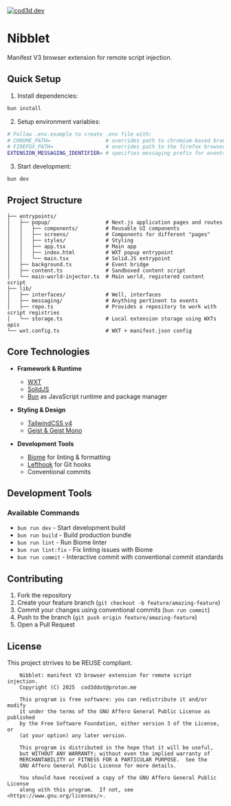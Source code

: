 [![cod3d.dev](https://cod3d.dev/img/readme-nibblet.gif)](https://github.com/cod3ddot/nibblet)

# Nibblet

Manifest V3 browser extension for remote script injection.

## Quick Setup

1. Install dependencies:
```bash
bun install
```

2. Setup environment variables:
```bash
# Follow .env.example to create .env file with:
# CHROME_PATH=                  # overrides path to chromium-based browsers
# FIREFOX_PATH=                 # overrides path to the firefox browser
EXTENSION_MESSAGING_IDENTIFIER= # specifies messaging prefix for events
```

3. Start development:
```bash
bun dev
```

## Project Structure

```
├── entrypoints/
│   ├── popup/                  # Next.js application pages and routes
│   │   ├── components/         # Reusable UI components
│   │   ├── screens/            # Components for different "pages"
│   │   ├── styles/             # Styling
│   │   ├── app.tsx             # Main app
│   │   ├── index.html          # WXT popup entrypoint
│   │   └── main.tsx            # Solid.JS entrypoint
│   ├── background.ts           # Event bridge
│   ├── content.ts              # Sandboxed content script
│   └── main-world-injector.ts  # Main world, registered content script
├── lib/
│   ├── interfaces/             # Well, interfaces
│   ├── messaging/              # Anything pertinent to events
│   ├── repo.ts                 # Provides a repository to work with script registries
│   └── storage.ts              # Local extension storage using WXTs apis
└── wxt.config.ts               # WXT + manifest.json config
```

## Core Technologies

- **Framework & Runtime**
  - [WXT](https://wxt.dev/)
  - [SolidJS](https://www.solidjs.com/)
  - [Bun](https://bun.sh) as JavaScript runtime and package manager

- **Styling & Design**
  - [TailwindCSS v4](https://tailwindcss.com)
  - [Geist & Geist Mono](https://vercel.com/font)

- **Development Tools**
  - [Biome](https://biomejs.dev) for linting & formatting
  - [Lefthook](https://github.com/evilmartians/lefthook) for Git hooks
  - Conventional commits

## Development Tools

### Available Commands
- `bun run dev` - Start development build
- `bun run build` - Build production bundle
- `bun run lint` - Run Biome linter
- `bun run lint:fix` - Fix linting issues with Biome
- `bun run commit` - Interactive commit with conventional commit standards

## Contributing

1. Fork the repository
2. Create your feature branch (`git checkout -b feature/amazing-feature`)
3. Commit your changes using conventional commits (`bun run commit`)
4. Push to the branch (`git push origin feature/amazing-feature`)
5. Open a Pull Request

## License

This project strrives to be REUSE compliant.

```
    Nibblet: manifest V3 browser extension for remote script injection.
    Copyright (C) 2025  cod3ddot@proton.me

    This program is free software: you can redistribute it and/or modify
    it under the terms of the GNU Affero General Public License as published
    by the Free Software Foundation, either version 3 of the License, or
    (at your option) any later version.

    This program is distributed in the hope that it will be useful,
    but WITHOUT ANY WARRANTY; without even the implied warranty of
    MERCHANTABILITY or FITNESS FOR A PARTICULAR PURPOSE.  See the
    GNU Affero General Public License for more details.

    You should have received a copy of the GNU Affero General Public License
    along with this program.  If not, see <https://www.gnu.org/licenses/>.
```
